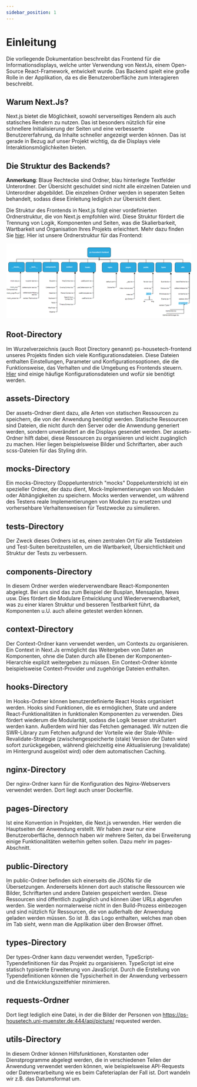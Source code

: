 ```yaml
---
sidebar_position: 1
---
```


# Einleitung

Die vorliegende Dokumentation beschreibt das Frontend für die Informationsdisplays, welche unter Verwendung von NextJs, einem Open-Source React-Framework, entwickelt wurde. Das Backend spielt eine große Rolle in der Applikation, da es die Benutzeroberfläche zum Interagieren beschreibt.

## Warum Next.Js?

Next.js bietet die Möglichkeit, sowohl serverseitiges Rendern als auch statisches Rendern zu nutzen. Das ist besonders nützlich für eine schnellere Initialisierung der Seiten und eine verbesserte Benutzererfahrung, da Inhalte schneller angezeigt werden können. Das ist gerade in Bezug auf unser Projekt wichtig, da die Displays viele Interaktionsmöglichkeiten bieten.

## Die Struktur des Backends?

**Anmerkung**: Blaue Rechtecke sind Ordner, blau hinterlegte Textfelder Unterordner. Der Übersicht geschuldet sind nicht alle einzelnen Dateien und Unterordner abgebildet. Die einzelnen Ordner werden in seperaten Seiten behandelt, sodass diese Einleitung lediglich zur Übersicht dient.

Die Struktur des Frontends in Next.js folgt einer vordefinierten Ordnerstruktur, die von Next.js empfohlen wird. Diese Struktur fördert die Trennung von Logik, Komponenten und Seiten, was die Skalierbarkeit, Wartbarkeit und Organisation Ihres Projekts erleichtert. Mehr dazu finden Sie [hier](https://nextjs.org/docs/getting-started/project-structure). Hier ist unsere Ordnerstruktur für das Frontend:

![Struktur2](./structure2.png)

## Root-Directory

Im Wurzelverzeichnis (auch Root Directory genannt) ps-housetech-frontend unseres Projekts finden sich viele Konfigurationsdateien. Diese Dateien enthalten Einstellungen, Parameter und Konfigurationsoptionen, die die Funktionsweise, das Verhalten und die Umgebung es Frontends steuern. [Hier](/website/docs/frontend/konfigurationsdatei.md) sind einige häufige Konfigurationsdateien und wofür sie benötigt werden.


## assets-Directory

Der assets-Ordner dient dazu, alle Arten von statischen Ressourcen zu speichern, die von der Anwendung benötigt werden. Statische Ressourcen sind Dateien, die nicht durch den Server oder die Anwendung generiert werden, sondern unverändert an die Displays gesendet werden. Der assets-Ordner hilft dabei, diese Ressourcen zu organisieren und leicht zugänglich zu machen. Hier liegen beispielsweise Bilder und Schriftarten, aber auch scss-Dateien für das Styling drin.

## __mocks__-Directory

Ein mocks-Directory (Doppelunterstrich "mocks" Doppelunterstrich) ist ein spezieller Ordner, der dazu dient, Mock-Implementierungen von Modulen oder Abhängigkeiten zu speichern. Mocks werden verwendet, um während des Testens reale Implementierungen von Modulen zu ersetzen und vorhersehbare Verhaltensweisen für Testzwecke zu simulieren.

## __tests__-Directory

Der Zweck dieses Ordners ist es, einen zentralen Ort für alle Testdateien und Test-Suiten bereitzustellen, um die Wartbarkeit, Übersichtlichkeit und Struktur der Tests zu verbessern.

## components-Directory

In diesem Ordner werden wiederverwendbare React-Komponenten abgelegt. Bei uns sind das zum Beispiel der Busplan, Mensaplan, News usw. Dies fördert die Modulare Entwicklung und Wiederverwendbarkeit, was zu einer klaren Struktur und besseren Testbarkeit führt, da Komponenten u.U. auch alleine getestet werden können.

## context-Directory

Der Context-Ordner kann verwendet werden, um Contexts zu organisieren. Ein Context in Next.Js ermöglicht das Weitergeben von Daten an Komponenten, ohne die Daten durch alle Ebenen der Komponenten-Hierarchie explizit weitergeben zu müssen. Ein Context-Ordner könnte beispielsweise Context-Provider und zugehörige Dateien enthalten.

## hooks-Directory

Im Hooks-Ordner können benutzerdefinierte React Hooks organisiert werden. Hooks sind Funktionen, die es ermöglichen, State und andere React-Funktionalitäten in funktionalen Komponenten zu verwenden.
Dies fördert wiederum die Modularität, sodass die Logik besser strukturiert werden kann. Außerdem wird hier das Fetchen gemanaged. Wir nutzen die SWR-Library zum Fetchen aufgrund der Vorteile wie der Stale-While-Revalidate-Strategie (zwischengespeicherte (stale) Version der Daten wird sofort zurückgegeben, während gleichzeitig eine Aktualisierung (revalidate) im Hintergrund ausgelöst wird) oder dem automatischen Caching.

## nginx-Directory

Der nginx-Ordner kann für die Konfiguration des Nginx-Webservers verwendet werden. Dort liegt auch unser Dockerfile.

## pages-Directory

Ist eine Konvention in Projekten, die Next.js verwenden. Hier werden die Hauptseiten der Anwendung erstellt. Wir haben zwar nur eine Benutzeroberfläche, dennoch haben wir mehrere Seiten, da bei Erweiterung einige Funktionalitäten weiterhin gelten sollen. Dazu mehr im pages-Abschnitt.

## public-Directory

Im public-Ordner befinden sich einerseits die JSONs für die Übersetzungen. Andererseits können dort auch statische Ressourcen wie Bilder, Schriftarten und andere Dateien gespeichert werden. Diese Ressourcen sind öffentlich zugänglich und können über URLs abgerufen werden. Sie werden normalerweise nicht in den Build-Prozess einbezogen und sind nützlich für Ressourcen, die von außerhalb der Anwendung geladen werden müssen. So ist .B. das Logo enthalten, welches man oben im Tab sieht, wenn man die Applikation über den Browser öffnet.

## types-Directory

Der types-Ordner kann dazu verwendet werden, TypeScript-Typendefinitionen für das Projekt zu organisieren. TypeScript ist eine statisch typisierte Erweiterung von JavaScript. Durch die Erstellung von Typendefinitionen können die Typsicherheit in der Anwendung verbessern und die Entwicklungszeitfehler minimieren.

## requests-Ordner

Dort liegt lediglich eine Datei, in der die Bilder der Personen von https://ps-housetech.uni-muenster.de:444/api/picture/ requested werden.

## utils-Directory

In diesem Ordner können Hilfsfunktionen, Konstanten oder Dienstprogramme abgelegt werden, die in verschiedenen Teilen der Anwendung verwendet werden können, wie beispielsweise API-Requests oder Datenverarbeitung wie es beim Cafeteriaplan der Fall ist. Dort wandeln wir z.B. das Datumsformat um.